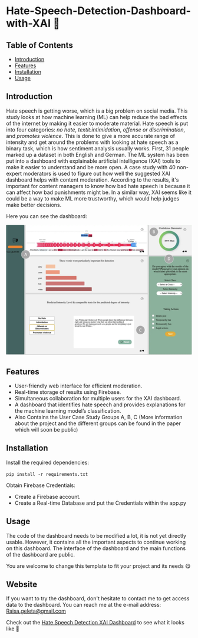 # Hate-Speech-Detection-Dashboard-with-XAI 🫶 


## Table of Contents
- [Introduction](#introduction)
- [Features](#features)
- [Installation](#installation)
- [Usage](#usage)


## Introduction

Hate speech is getting worse, which is a big problem on social media. This study looks at how machine learning (ML) can help reduce the bad effects of the internet by making it easier to moderate material. Hate speech is put into four categories: *no hate*, *textit:intimidation*, *offense or discrimination*, and *promotes violence*. This is done to give a more accurate range of intensity and get around the problems with looking at hate speech as a binary task, which is how sentiment analysis usually works. First, 31 people marked up a dataset in both English and German. The ML system has been put into a dashboard with explainable artificial intelligence (XAI) tools to make it easier to understand and be more open. A case study with 40 non-expert moderators is used to figure out how well the suggested XAI dashboard helps with content moderation. According to the results, it's important for content managers to know how bad hate speech is because it can affect how bad punishments might be. In a similar way, XAI seems like it could be a way to make ML more trustworthy, which would help judges make better decisions.

Here you can see the dashboard:

![Dashboard](Dashboard_main.jpg)

## Features
- User-friendly web interface for efficient moderation.
- Real-time storage of results using Firebase.
- Simultaneous collaboration for multiple users for the XAI dashboard.
- A dashboard that identifies hate speech and provides explanations for the machine learning model’s classification.
- Also Contains the User Case Study Groups A, B, C (More information about the project and the different groups can be found in the paper which will soon be public)

## Installation
Install the required dependencies:

`pip install -r requirements.txt`

Obtain Firebase Credentials:
- Create a Firebase account.
- Create a Real-time Database and put the Credentials within the app.py


## Usage
The code of the dashboard needs to be modified a lot, it is not yet directly usable. However, it contains all the important aspects to continue working on this dashboard. The interface of the dashboard and the main functions of the dashboard are public.

You are welcome to change this template to fit your project and its needs 😋
## Website

If you want to try the dashboard, don't hesitate to contact me to get access data to the dashboard. You can reach me at the e-mail address: Raisa.geleta@gmail.com

Check out the [Hate Speech Detection XAI Dashboard](https://hatespeech-detection-xai.onrender.com/) to see what it looks like 🎉
